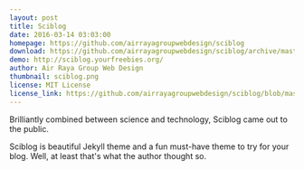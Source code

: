 ```yaml
---
layout: post
title: Sciblog
date: 2016-03-14 03:03:00
homepage: https://github.com/airrayagroupwebdesign/sciblog
download: https://github.com/airrayagroupwebdesign/sciblog/archive/master.zip
demo: http://sciblog.yourfreebies.org/
author: Air Raya Group Web Design
thumbnail: sciblog.png
license: MIT License
license_link: https://github.com/airrayagroupwebdesign/sciblog/blob/master/LICENSE
---
```


Brilliantly combined between science and technology, Sciblog came out
to the public.

Sciblog is beautiful Jekyll theme and a fun must-have theme to try for
your blog. Well, at least that's what the author thought so.
